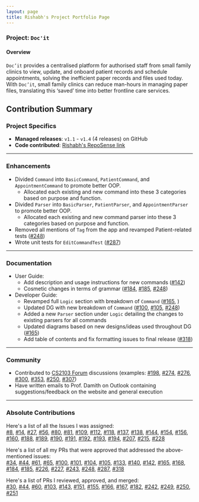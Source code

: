```yaml
---
layout: page
title: Rishabh's Project Portfolio Page
---
```


### Project: `Doc'it`

#### Overview
`Doc’it` provides a centralised platform for authorised staff from small family clinics to view, update, and onboard
patient records and schedule appointments, solving the inefficient paper records and files used today. With `Doc’it`,
small family clinics can reduce man-hours in managing paper files, translating this ‘saved’ time into better frontline
care services.

## Contribution Summary

### Project Specifics
* **Managed releases**: `v1.1` - `v1.4` (4 releases) on GitHub
* **Code contributed**: [Rishabh's RepoSense link](https://nus-cs2103-ay2122s1.github.io/tp-dashboard/?search=rish-16&sort=totalCommits%20dsc&sortWithin=title&timeframe=commit&mergegroup=&groupSelect=groupByAuthors&breakdown=true&checkedFileTypes=docs~functional-code~test-code~other&since=2021-09-17&tabOpen=true&tabType=authorship&tabAuthor=rish-16&tabRepo=AY2122S1-CS2103-W14-1%2Ftp%5Bmaster%5D&authorshipIsMergeGroup=false&authorshipFileTypes=docs~functional-code~test-code&authorshipIsBinaryFileTypeChecked=false&zFR=false)

---

### Enhancements

- Divided `Command` into `BasicCommand`, `PatientCommand`, and `AppointmentCommand` to promote better OOP.
  - Allocated each existing and new command into these 3 categories based on purpose and function.
- Divided `Parser` into `BasicParser`, `PatientParser`, and `AppointmentParser` to promote better OOP.
  - Allocated each existing and new command parser into these 3 categories based on purpose and function.
- Removed all mentions of `Tag` from the app and revamped Patient-related tests ([#248](https://github.com/AY2122S1-CS2103-W14-1/tp/pull/248))
- Wrote unit tests for `EditCommandTest` ([#287](https://github.com/AY2122S1-CS2103-W14-1/tp/pull/287))

---

### Documentation
* User Guide:
    * Add description and usage instructions for new commands ([#142](https://github.com/AY2122S1-CS2103-W14-1/tp/pull/142))
    * Cosmetic changes in terms of grammar ([#184](https://github.com/AY2122S1-CS2103-W14-1/tp/pull/184), [#185](https://github.com/AY2122S1-CS2103-W14-1/tp/pull/185), [#248](https://github.com/AY2122S1-CS2103-W14-1/tp/pull/248))
* Developer Guide:
    * Revamped full `Logic` section with breakdown of `Command` ([#165](https://github.com/AY2122S1-CS2103-W14-1/tp/pull/165), )
    * Updated DG with new breakdown of `Command` ([#100](https://github.com/AY2122S1-CS2103-W14-1/tp/pull/100), [#105](https://github.com/AY2122S1-CS2103-W14-1/tp/pull/105), [#248](https://github.com/AY2122S1-CS2103-W14-1/tp/pull/248))
    * Added a new `Parser` section under `Logic` detailing the changes to existing parsers for all commands
    * Updated diagrams based on new designs/ideas used throughout DG ([#165](https://github.com/AY2122S1-CS2103-W14-1/tp/pull/165))
    * Add table of contents and fix formatting issues to final release ([#318](https://github.com/AY2122S1-CS2103-W14-1/tp/pull/318))

---

### Community
* Contributed to [CS2103 Forum](https://github.com/nus-cs2103-AY2122S1/forum/issues) discussions (examples: [#198](https://github.com/nus-cs2103-AY2122S1/forum/issues/198), [#274](https://github.com/nus-cs2103-AY2122S1/forum/issues/274), [#276](https://github.com/nus-cs2103-AY2122S1/forum/issues/276), [#300](https://github.com/nus-cs2103-AY2122S1/forum/issues/300), [#353](https://github.com/nus-cs2103-AY2122S1/forum/issues/353), [#250](https://github.com/nus-cs2103-AY2122S1/forum/issues/350), [#307](https://github.com/nus-cs2103-AY2122S1/forum/issues/307))
* Have written emails to Prof. Damith on Outlook containing suggestions/feedback on the website and general execution

---

### Absolute Contributions
Here's a list of all the Issues I was assigned: <br>
[#8](https://github.com/AY2122S1-CS2103-W14-1/tp/issues/8),
[#14](https://github.com/AY2122S1-CS2103-W14-1/tp/issues/14),
[#27](https://github.com/AY2122S1-CS2103-W14-1/tp/issues/27),
[#56](https://github.com/AY2122S1-CS2103-W14-1/tp/issues/56),
[#80](https://github.com/AY2122S1-CS2103-W14-1/tp/issues/80),
[#81](https://github.com/AY2122S1-CS2103-W14-1/tp/issues/81),
[#109](https://github.com/AY2122S1-CS2103-W14-1/tp/issues/109),
[#112](https://github.com/AY2122S1-CS2103-W14-1/tp/issues/112),
[#118](https://github.com/AY2122S1-CS2103-W14-1/tp/issues/118),
[#137](https://github.com/AY2122S1-CS2103-W14-1/tp/issues/137),
[#138](https://github.com/AY2122S1-CS2103-W14-1/tp/issues/138),
[#144](https://github.com/AY2122S1-CS2103-W14-1/tp/issues/144),
[#154](https://github.com/AY2122S1-CS2103-W14-1/tp/issues/154),
[#156](https://github.com/AY2122S1-CS2103-W14-1/tp/issues/156),
[#160](https://github.com/AY2122S1-CS2103-W14-1/tp/issues/160),
[#188](https://github.com/AY2122S1-CS2103-W14-1/tp/issues/188),
[#189](https://github.com/AY2122S1-CS2103-W14-1/tp/issues/189),
[#190](https://github.com/AY2122S1-CS2103-W14-1/tp/issues/190),
[#191](https://github.com/AY2122S1-CS2103-W14-1/tp/issues/191),
[#192](https://github.com/AY2122S1-CS2103-W14-1/tp/issues/192),
[#193](https://github.com/AY2122S1-CS2103-W14-1/tp/issues/193),
[#194](https://github.com/AY2122S1-CS2103-W14-1/tp/issues/194),
[#207](https://github.com/AY2122S1-CS2103-W14-1/tp/issues/207),
[#215](https://github.com/AY2122S1-CS2103-W14-1/tp/issues/215),
[#228](https://github.com/AY2122S1-CS2103-W14-1/tp/issues/228)

Here's a list of all my PRs that were approved that addressed the above-mentioned issues: <br>
[#34](https://github.com/AY2122S1-CS2103-W14-1/tp/pull/34),
[#44](https://github.com/AY2122S1-CS2103-W14-1/tp/pull/44),
[#61](https://github.com/AY2122S1-CS2103-W14-1/tp/pull/61),
[#65](https://github.com/AY2122S1-CS2103-W14-1/tp/pull/65),
[#100](https://github.com/AY2122S1-CS2103-W14-1/tp/pull/100),
[#101](https://github.com/AY2122S1-CS2103-W14-1/tp/pull/101),
[#104](https://github.com/AY2122S1-CS2103-W14-1/tp/pull/104),
[#105](https://github.com/AY2122S1-CS2103-W14-1/tp/pull/105),
[#133](https://github.com/AY2122S1-CS2103-W14-1/tp/pull/133),
[#140](https://github.com/AY2122S1-CS2103-W14-1/tp/pull/140),
[#142](https://github.com/AY2122S1-CS2103-W14-1/tp/pull/142),
[#165](https://github.com/AY2122S1-CS2103-W14-1/tp/pull/165),
[#168](https://github.com/AY2122S1-CS2103-W14-1/tp/pull/168),
[#184](https://github.com/AY2122S1-CS2103-W14-1/tp/pull/184),
[#185](https://github.com/AY2122S1-CS2103-W14-1/tp/pull/185),
[#226](https://github.com/AY2122S1-CS2103-W14-1/tp/pull/226),
[#227](https://github.com/AY2122S1-CS2103-W14-1/tp/pull/227),
[#243](https://github.com/AY2122S1-CS2103-W14-1/tp/pull/243),
[#248](https://github.com/AY2122S1-CS2103-W14-1/tp/pull/248),
[#287](https://github.com/AY2122S1-CS2103-W14-1/tp/pull/287),
[#318](https://github.com/AY2122S1-CS2103-W14-1/tp/pull/318)

Here's a list of PRs I reviewed, approved, and merged: <br>
[#30](https://github.com/AY2122S1-CS2103-W14-1/tp/pull/30),
[#44](https://github.com/AY2122S1-CS2103-W14-1/tp/pull/44),
[#60](https://github.com/AY2122S1-CS2103-W14-1/tp/pull/60),
[#103](https://github.com/AY2122S1-CS2103-W14-1/tp/pull/103),
[#143](https://github.com/AY2122S1-CS2103-W14-1/tp/pull/143),
[#151](https://github.com/AY2122S1-CS2103-W14-1/tp/pull/151),
[#155](https://github.com/AY2122S1-CS2103-W14-1/tp/pull/155),
[#166](https://github.com/AY2122S1-CS2103-W14-1/tp/pull/166),
[#167](https://github.com/AY2122S1-CS2103-W14-1/tp/pull/167),
[#182](https://github.com/AY2122S1-CS2103-W14-1/tp/pull/182),
[#242](https://github.com/AY2122S1-CS2103-W14-1/tp/pull/242),
[#249](https://github.com/AY2122S1-CS2103-W14-1/tp/pull/249),
[#250](https://github.com/AY2122S1-CS2103-W14-1/tp/pull/250),
[#251](https://github.com/AY2122S1-CS2103-W14-1/tp/pull/251)
